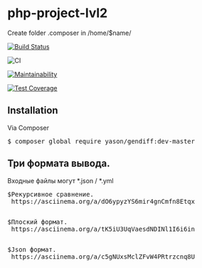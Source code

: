 # php-project-lvl2

Create folder .composer in /home/$name/

[![Build Status](https://travis-ci.org/lobr17/php-project-lvl2.svg?branch=master)](https://travis-ci.org/lobr17/php-project-lvl2)

![CI](https://github.com/lobr17/php-project-lvl2/workflows/CI/badge.svg)


[![Maintainability](https://api.codeclimate.com/v1/badges/3a5a41d6543119ed677f/maintainability)](https://codeclimate.com/github/lobr17/php-project-lvl2/maintainability)

[![Test Coverage](https://api.codeclimate.com/v1/badges/3a5a41d6543119ed677f/test_coverage)](https://codeclimate.com/github/lobr17/php-project-lvl2/test_coverage)

## Installation
Via Composer

<pre>$ composer global require yason/gendiff:dev-master</pre>

## Три формата вывода.
Входные файлы могут *.json / *.yml

 <pre>$Рекурсивное сравнение.
 https://asciinema.org/a/dO6ypyzYS6mir4gnCmfn8Etqx
 </pre>

 <pre>$Плоский формат.
 https://asciinema.org/a/tK5iU3UqVaesdNDINl1I6i6in
 </pre>
 
 <pre>$Json формат.
 https://asciinema.org/a/c5gNUxsMclZFvW4PRtrzcnq8U
 </pre>
 
